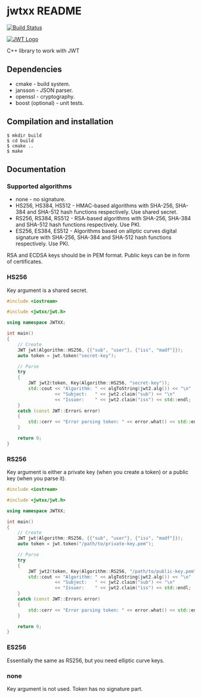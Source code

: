 # jwtxx README

[![Build Status](https://travis-ci.org/madf/jwtxx.svg?branch=master)](https://travis-ci.org/madf/jwtxx)

[![JWT Logo](http://jwt.io/assets/logo.svg)](https://jwt.io/)

C++ library to work with JWT

## Dependencies

* cmake - build system.
* jansson - JSON parser.
* openssl - cryptography.
* boost (optional) - unit tests.

## Compilation and installation


```
$ mkdir build
$ cd build
$ cmake ..
$ make
```

## Documentation

### Supported algorithms

* none - no signature.
* HS256, HS384, HS512 - HMAC-based algorithms with SHA-256, SHA-384 and SHA-512 hash functions respectively. Use shared secret.
* RS256, RS384, RS512 - RSA-based algorithms with SHA-256, SHA-384 and SHA-512 hash functions respectively. Use PKI.
* ES256, ES384, ES512 - Algorithms based on alliptic curves digital signature with SHA-256, SHA-384 and SHA-512 hash functions respectively. Use PKI.

RSA and ECDSA keys should be in PEM format. Public keys can be in form of certificates.

### HS256

Key argument is a shared secret.

```c++
#include <iostream>

#include <jwtxx/jwt.h>

using namespace JWTXX;

int main()
{
    // Create
    JWT jwt(Algorithm::HS256, {{"sub", "user"}, {"iss", "madf"}});
    auto token = jwt.token("secret-key");

    // Parse
    try
    {
        JWT jwt2(token, Key(Algorithm::HS256, "secret-key"));
        std::cout << "Algorithm: " << algToString(jwt2.alg()) << "\n"
                  << "Subject:   " << jwt2.claim("sub") << "\n"
                  << "Issuer:    " << jwt2.claim("iss") << std::endl;
    }
    catch (const JWT::Error& error)
    {
        std::cerr << "Error parsing token: " << error.what() << std::endl;
    }

    return 0;
}
```

### RS256

Key argument is either a private key (when you create a token) or a public key (when you parse it).

```c++
#include <iostream>

#include <jwtxx/jwt.h>

using namespace JWTXX;

int main()
{
    // Create
    JWT jwt(Algorithm::RS256, {{"sub", "user"}, {"iss", "madf"}});
    auto token = jwt.token("/path/to/private-key.pem");

    // Parse
    try
    {
        JWT jwt2(token, Key(Algorithm::RS256, "/path/to/public-key.pem"));
        std::cout << "Algorithm: " << algToString(jwt2.alg()) << "\n"
                  << "Subject:   " << jwt2.claim("sub") << "\n"
                  << "Issuer:    " << jwt2.claim("iss") << std::endl;
    }
    catch (const JWT::Error& error)
    {
        std::cerr << "Error parsing token: " << error.what() << std::endl;
    }

    return 0;
}
```

### ES256

Essentially the same as RS256, but you need elliptic curve keys.

### none

Key argument is not used. Token has no signature part.
